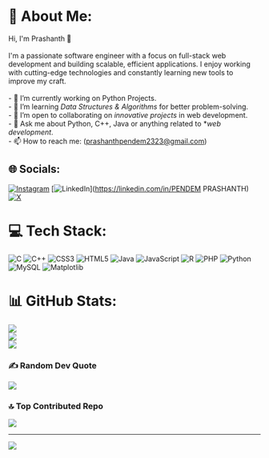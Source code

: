 # 💫 About Me:
Hi, I'm Prashanth 👋<br><br>I'm a passionate software engineer with a focus on full-stack web development and building scalable, efficient applications. I enjoy working with cutting-edge technologies and constantly learning new tools to improve my craft.<br><br>- 🔭 I’m currently working on Python Projects.<br>- 🌱 I’m learning *Data Structures & Algorithms* for better problem-solving.<br>- 👯 I’m open to collaborating on *innovative projects* in web development.<br>- 💬 Ask me about  Python, C++, Java or anything related to **web development*.<br>- 📫 How to reach me: (prashanthpendem2323@gmail.com)<br>


## 🌐 Socials:
[![Instagram](https://img.shields.io/badge/Instagram-%23E4405F.svg?logo=Instagram&logoColor=white)](https://instagram.com/prashanth_pendem_49) [![LinkedIn](https://img.shields.io/badge/LinkedIn-%230077B5.svg?logo=linkedin&logoColor=white)](https://linkedin.com/in/PENDEM PRASHANTH) [![X](https://img.shields.io/badge/X-black.svg?logo=X&logoColor=white)](https://x.com/@prashu232349) 

# 💻 Tech Stack:
![C](https://img.shields.io/badge/c-%2300599C.svg?style=for-the-badge&logo=c&logoColor=white) ![C++](https://img.shields.io/badge/c++-%2300599C.svg?style=for-the-badge&logo=c%2B%2B&logoColor=white) ![CSS3](https://img.shields.io/badge/css3-%231572B6.svg?style=for-the-badge&logo=css3&logoColor=white) ![HTML5](https://img.shields.io/badge/html5-%23E34F26.svg?style=for-the-badge&logo=html5&logoColor=white) ![Java](https://img.shields.io/badge/java-%23ED8B00.svg?style=for-the-badge&logo=openjdk&logoColor=white) ![JavaScript](https://img.shields.io/badge/javascript-%23323330.svg?style=for-the-badge&logo=javascript&logoColor=%23F7DF1E) ![R](https://img.shields.io/badge/r-%23276DC3.svg?style=for-the-badge&logo=r&logoColor=white) ![PHP](https://img.shields.io/badge/php-%23777BB4.svg?style=for-the-badge&logo=php&logoColor=white) ![Python](https://img.shields.io/badge/python-3670A0?style=for-the-badge&logo=python&logoColor=ffdd54) ![MySQL](https://img.shields.io/badge/mysql-4479A1.svg?style=for-the-badge&logo=mysql&logoColor=white) ![Matplotlib](https://img.shields.io/badge/Matplotlib-%23ffffff.svg?style=for-the-badge&logo=Matplotlib&logoColor=black)
# 📊 GitHub Stats:
![](https://github-readme-stats.vercel.app/api?username=Prashanthsyntax&theme=radical&hide_border=false&include_all_commits=false&count_private=false)<br/>
![](https://github-readme-streak-stats.herokuapp.com/?user=Prashanthsyntax&theme=radical&hide_border=false)<br/>
![](https://github-readme-stats.vercel.app/api/top-langs/?username=Prashanthsyntax&theme=radical&hide_border=false&include_all_commits=false&count_private=false&layout=compact)

### ✍️ Random Dev Quote
![](https://quotes-github-readme.vercel.app/api?type=horizontal&theme=radical)

### 🔝 Top Contributed Repo
![](https://github-contributor-stats.vercel.app/api?username=Prashanthsyntax&limit=5&theme=dark&combine_all_yearly_contributions=true)

---
[![](https://visitcount.itsvg.in/api?id=Prashanthsyntax&icon=0&color=0)](https://visitcount.itsvg.in)

<!-- Proudly created with GPRM ( https://gprm.itsvg.in ) -->
<!---
Prashanthsyntax/Prashanthsyntax is a ✨ special ✨ repository because its `README.md` (this file) appears on your GitHub profile.
You can click the Preview link to take a look at your changes.
--->
